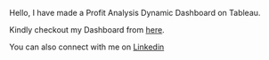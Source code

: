 Hello, I have made a Profit Analysis Dynamic Dashboard on Tableau.

Kindly checkout my Dashboard from [here](https://public.tableau.com/app/profile/rohit.budhiraja1186/viz/ProfitAnalysis_16310325408370/ProfitAnalysis).

You can also connect with me on [Linkedin](https://www.linkedin.com/in/rohit-budhiraja-35387b189/)
